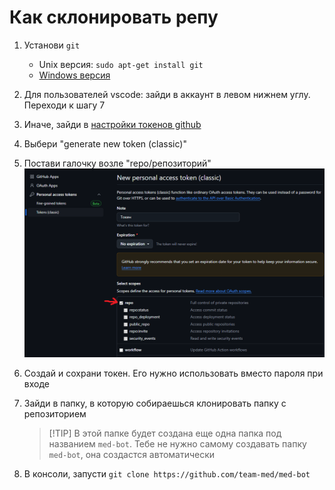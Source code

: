 # Как склонировать репу

1. Установи `git`

    - Unix версия: `sudo apt-get install git`
    - [Windows версия](https://git-scm.com/downloads/win)

2. Для пользователей vscode: зайди в аккаунт в левом нижнем углу. Переходи к шагу 7

3. Иначе, зайди в [настройки токенов github](https://github.com/settings/tokens)

4. Выбери "generate new token (classic)"

5. Постави галочку возле "repo/репозиторий"
   ![repo](./media/img-3.png)

6. Создай и сохрани токен. Его нужно использовать вместо пароля при входе

7. Зайди в папку, в которую собираешься клонировать папку с репозиторием

    > [!TIP] В этой папке будет создана еще одна папка под названием `med-bot`.
    > Тебе не нужно самому создавать папку `med-bot`, она создастся автоматически

8. В консоли, запусти `git clone https://github.com/team-med/med-bot`
